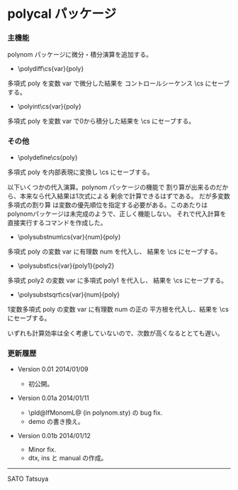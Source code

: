 polycal パッケージ
==================

### 主機能
polynom パッケージに微分・積分演算を追加する。

  * \polydiff\cs{var}{poly}

  多項式 poly を変数 var で微分した結果を
  コントロールシーケンス \cs  にセーブする。

  * \polyint\cs{var}{poly}

  多項式 poly を変数 var で0から積分した結果を
  \cs にセーブする。

### その他

  * \polydefine\cs{poly}

  多項式 poly を内部表現に変換し \cs にセーブする。

以下いくつかの代入演算。polynom パッケージの機能で
割り算が出来るのだから、本来なら代入結果は1次式による
剰余で計算できるはずである。 だが多変数多項式の割り算
は変数の優先順位を指定する必要がある。このあたりは
polynomパッケージは未完成のようで、正しく機能しない。
それで代入計算を直接実行するコマンドを作成した。

  * \polysubstnum\cs{var}{num}{poly}

  多項式  poly  の変数  var  に有理数  num  を代入し、
  結果を \cs にセーブする。

  * \polysubst\cs{var}{poly1}{poly2}

  多項式  poly2  の変数  var  に多項式  poly1  を代入し、
  結果を \cs にセーブする。

  * \polysubstsqrt\cs{var}{num}{poly}

  1変数多項式  poly  の変数  var  に有理数  num  の正の
  平方根を代入し、結果を \cs にセーブする。

いずれも計算効率は全く考慮していないので、次数が高くなるととても遅い。

### 更新履歴

  * Version 0.01 2014/01/09
    - 初公開。

  * Version 0.01a 2014/01/11
    - \pld@IfMonomL@ (in polynom.sty) の bug fix.
    - demo の書き換え。

  * Version 0.01b 2014/01/12
    - Minor fix.
    - dtx, ins と manual の作成。


------------
SATO Tatsuya
